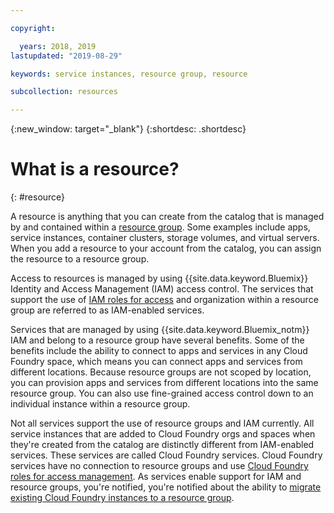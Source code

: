 ```yaml
---

copyright:

  years: 2018, 2019
lastupdated: "2019-08-29"

keywords: service instances, resource group, resource

subcollection: resources

---
```


{:new_window: target="_blank"}
{:shortdesc: .shortdesc}


# What is a resource?
{: #resource}

A resource is anything that you can create from the catalog that is managed by and contained within a [resource group](/docs/resources?topic=resources-rgs). Some examples include apps, service instances, container clusters, storage volumes, and virtual servers. When you add a resource to your account from the catalog, you can assign the resource to a resource group. 

Access to resources is managed by using {{site.data.keyword.Bluemix}} Identity and Access Management (IAM) access control. The services that support the use of [IAM roles for access](/docs/iam?topic=iam-userroles#iamusermanrol) and organization within a resource group are referred to as IAM-enabled services.

Services that are managed by using {{site.data.keyword.Bluemix_notm}} IAM and belong to a resource group have several benefits. Some of the benefits include the ability to connect to apps and services in any Cloud Foundry space, which means you can connect apps and services from different locations. Because resource groups are not scoped by location, you can provision apps and services from different locations into the same resource group. You can also use fine-grained access control down to an individual instance within a resource group.

Not all services support the use of resource groups and IAM currently. All service instances that are added to Cloud Foundry orgs and spaces when they're created from the catalog are distinctly different from IAM-enabled services. These services are called Cloud Foundry services. Cloud Foundry services have no connection to resource groups and use [Cloud Foundry roles for access management](/docs/iam?topic=iam-cfaccess#cfroles). As services enable support for IAM and resource groups, you're notified, you're notified about the ability to [migrate existing Cloud Foundry instances to a resource group](/docs/resources?topic=resources-migrate).
